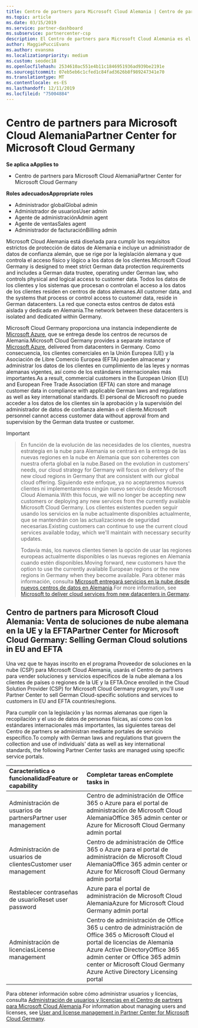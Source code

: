 ```yaml
---
title: Centro de partners para Microsoft Cloud Alemania | Centro de partners para Microsoft Cloud Alemania
ms.topic: article
ms.date: 03/15/2019
ms.service: partner-dashboard
ms.subservice: partnercenter-csp
description: El Centro de partners para Microsoft Cloud Alemania es el portal de empresa para los partners de Microsoft que deseen ofrecer soluciones en la nube de Microsoft a los clientes de países de la UE y la EFTA.
author: MaggiePucciEvans
ms.author: evansma
ms.localizationpriority: medium
ms.custom: seodec18
ms.openlocfilehash: 2534610ac551e4b11c1846951936ad939be2191e
ms.sourcegitcommit: 07eb5eb6c1cfed1c84fad3626b8f989247341e70
ms.translationtype: MT
ms.contentlocale: es-ES
ms.lasthandoff: 12/11/2019
ms.locfileid: "75004884"
---
```

# <a name="partner-center-for-microsoft-cloud-germany"></a><span data-ttu-id="4da24-103">Centro de partners para Microsoft Cloud Alemania</span><span class="sxs-lookup"><span data-stu-id="4da24-103">Partner Center for Microsoft Cloud Germany</span></span>

<span data-ttu-id="4da24-104">**Se aplica a**</span><span class="sxs-lookup"><span data-stu-id="4da24-104">**Applies to**</span></span>

-  <span data-ttu-id="4da24-105">Centro de partners para Microsoft Cloud Alemania</span><span class="sxs-lookup"><span data-stu-id="4da24-105">Partner Center for Microsoft Cloud Germany</span></span>

<span data-ttu-id="4da24-106">**Roles adecuados**</span><span class="sxs-lookup"><span data-stu-id="4da24-106">**Appropriate roles**</span></span>
-   <span data-ttu-id="4da24-107">Administrador global</span><span class="sxs-lookup"><span data-stu-id="4da24-107">Global admin</span></span>
-   <span data-ttu-id="4da24-108">Administrador de usuarios</span><span class="sxs-lookup"><span data-stu-id="4da24-108">User admin</span></span>
-   <span data-ttu-id="4da24-109">Agente de administración</span><span class="sxs-lookup"><span data-stu-id="4da24-109">Admin agent</span></span>
-   <span data-ttu-id="4da24-110">Agente de ventas</span><span class="sxs-lookup"><span data-stu-id="4da24-110">Sales agent</span></span>
-   <span data-ttu-id="4da24-111">Administrador de facturación</span><span class="sxs-lookup"><span data-stu-id="4da24-111">Billing admin</span></span>

<span data-ttu-id="4da24-112">Microsoft Cloud Alemania está diseñada para cumplir los requisitos estrictos de protección de datos de Alemania e incluye un administrador de datos de confianza alemán, que se rige por la legislación alemana y que controla el acceso físico y lógico a los datos de los clientes.</span><span class="sxs-lookup"><span data-stu-id="4da24-112">Microsoft Cloud Germany is designed to meet strict German data protection requirements and includes a German data trustee, operating under German law, who controls physical and logical access to customer data.</span></span> <span data-ttu-id="4da24-113">Todos los datos de los clientes y los sistemas que procesan o controlan el acceso a los datos de los clientes residen en centros de datos alemanes.</span><span class="sxs-lookup"><span data-stu-id="4da24-113">All customer data, and the systems that process or control access to customer data, reside in German datacenters.</span></span> <span data-ttu-id="4da24-114">La red que conecta estos centros de datos está aislada y dedicada en Alemania.</span><span class="sxs-lookup"><span data-stu-id="4da24-114">The network between these datacenters is isolated and dedicated within Germany.</span></span>

<span data-ttu-id="4da24-115">Microsoft Cloud Germany proporciona una instancia independiente de [Microsoft Azure](https://go.microsoft.com/fwlink/?linkid=847992), que se entrega desde los centros de recursos de Alemania.</span><span class="sxs-lookup"><span data-stu-id="4da24-115">Microsoft Cloud Germany provides a separate instance of [Microsoft Azure](https://go.microsoft.com/fwlink/?linkid=847992), delivered from datacenters in Germany.</span></span> <span data-ttu-id="4da24-116">Como consecuencia, los clientes comerciales en la Unión Europea (UE) y la Asociación de Libre Comercio Europea (EFTA) pueden almacenar y administrar los datos de los clientes en cumplimiento de las leyes y normas alemanas vigentes, así como de los estándares internacionales más importantes.</span><span class="sxs-lookup"><span data-stu-id="4da24-116">As a result, commercial customers in the European Union (EU) and European Free Trade Association (EFTA) can store and manage customer data in compliance with applicable German laws and regulations as well as key international standards.</span></span> <span data-ttu-id="4da24-117">El personal de Microsoft no puede acceder a los datos de los clientes sin la aprobación y la supervisión del administrador de datos de confianza alemán o el cliente.</span><span class="sxs-lookup"><span data-stu-id="4da24-117">Microsoft personnel cannot access customer data without approval from and supervision by the German data trustee or customer.</span></span>

> [!IMPORTANT]

> <span data-ttu-id="4da24-118">En función de la evolución de las necesidades de los clientes, nuestra estrategia en la nube para Alemania se centrará en la entrega de las nuevas regiones en la nube en Alemania que son coherentes con nuestra oferta global en la nube.</span><span class="sxs-lookup"><span data-stu-id="4da24-118">Based on the evolution in customers' needs, our cloud strategy for Germany will focus on delivery of the new cloud regions in Germany that are consistent with our global cloud offering.</span></span> <span data-ttu-id="4da24-119">Siguiendo este enfoque, ya no aceptaremos nuevos clientes ni implementaremos ningún nuevo servicio desde Microsoft Cloud Alemania.</span><span class="sxs-lookup"><span data-stu-id="4da24-119">With this focus, we will no longer be accepting new customers or deploying any new services from the currently available Microsoft Cloud Germany.</span></span> <span data-ttu-id="4da24-120">Los clientes existentes pueden seguir usando los servicios en la nube actualmente disponibles actualmente, que se mantendrán con las actualizaciones de seguridad necesarias.</span><span class="sxs-lookup"><span data-stu-id="4da24-120">Existing customers can continue to use the current cloud services available today, which we'll maintain with necessary security updates.</span></span> 
> 
> <span data-ttu-id="4da24-121">Todavía más, los nuevos clientes tienen la opción de usar las regiones europeas actualmente disponibles o las nuevas regiones en Alemania cuando estén disponibles.</span><span class="sxs-lookup"><span data-stu-id="4da24-121">Moving forward, new customers have the option to use the currently available European regions or the new regions in Germany when they become available.</span></span> <span data-ttu-id="4da24-122">Para obtener más información, consulta [Microsoft entregará servicios en la nube desde nuevos centros de datos en Alemania](https://news.microsoft.com/europe/2018/08/31/microsoft-to-deliver-cloud-services-from-new-datacentres-in-germany-in-2019-to-meet-evolving-customer-needs/).</span><span class="sxs-lookup"><span data-stu-id="4da24-122">For more information, see [Microsoft to deliver cloud services from new datacenters in Germany](https://news.microsoft.com/europe/2018/08/31/microsoft-to-deliver-cloud-services-from-new-datacentres-in-germany-in-2019-to-meet-evolving-customer-needs/).</span></span> 

## <a name="partner-center-for-microsoft-cloud-germany-selling-german-cloud-solutions-in-eu-and-efta"></a><span data-ttu-id="4da24-123">Centro de partners para Microsoft Cloud Alemania: Venta de soluciones de nube alemana en la UE y la EFTA</span><span class="sxs-lookup"><span data-stu-id="4da24-123">Partner Center for Microsoft Cloud Germany: Selling German Cloud solutions in EU and EFTA</span></span>

<span data-ttu-id="4da24-124">Una vez que te hayas inscrito en el programa Proveedor de soluciones en la nube (CSP) para Microsoft Cloud Alemania, usarás el Centro de partners para vender soluciones y servicios específicos de la nube alemana a los clientes de países o regiones de la UE y la EFTA.</span><span class="sxs-lookup"><span data-stu-id="4da24-124">Once enrolled in the Cloud Solution Provider (CSP) for Microsoft Cloud Germany program, you'll use Partner Center to sell German Cloud-specific solutions and services to customers in EU and EFTA countries/regions.</span></span> 

<span data-ttu-id="4da24-125">Para cumplir con la legislación y las normas alemanas que rigen la recopilación y el uso de datos de personas físicas, así como con los estándares internacionales más importantes, las siguientes tareas del Centro de partners se administran mediante portales de servicio específico.</span><span class="sxs-lookup"><span data-stu-id="4da24-125">To comply with German laws and regulations that govern the collection and use of individuals' data as well as key international standards, the following Partner Center tasks are managed using specific service portals.</span></span> 

<span data-ttu-id="4da24-126">Característica o funcionalidad</span><span class="sxs-lookup"><span data-stu-id="4da24-126">Feature or capability</span></span> | <span data-ttu-id="4da24-127">Completar tareas en</span><span class="sxs-lookup"><span data-stu-id="4da24-127">Complete tasks in</span></span>
:--- | :---
<span data-ttu-id="4da24-128">Administración de usuarios de partners</span><span class="sxs-lookup"><span data-stu-id="4da24-128">Partner user management</span></span> | <span data-ttu-id="4da24-129">Centro de administración de Office 365 o Azure para el portal de administración de Microsoft Cloud Alemania</span><span class="sxs-lookup"><span data-stu-id="4da24-129">Office 365 admin center or Azure for Microsoft Cloud Germany admin portal</span></span>
<span data-ttu-id="4da24-130">Administración de usuarios de clientes</span><span class="sxs-lookup"><span data-stu-id="4da24-130">Customer user management</span></span> | <span data-ttu-id="4da24-131">Centro de administración de Office 365 o Azure para el portal de administración de Microsoft Cloud Alemania</span><span class="sxs-lookup"><span data-stu-id="4da24-131">Office 365 admin center or Azure for Microsoft Cloud Germany admin portal</span></span>
<span data-ttu-id="4da24-132">Restablecer contraseñas de usuario</span><span class="sxs-lookup"><span data-stu-id="4da24-132">Reset user password</span></span> | <span data-ttu-id="4da24-133">Azure para el portal de administración de Microsoft Cloud Alemania</span><span class="sxs-lookup"><span data-stu-id="4da24-133">Azure for Microsoft Cloud Germany admin portal</span></span>
<span data-ttu-id="4da24-134">Administración de licencias</span><span class="sxs-lookup"><span data-stu-id="4da24-134">License management</span></span> | <span data-ttu-id="4da24-135">Centro de administración de Office 365 u centro de administración de Office 365 o Microsoft Cloud el portal de licencias de Alemania Azure Active Directory</span><span class="sxs-lookup"><span data-stu-id="4da24-135">Office 365 admin center or Office 365 admin center or Microsoft Cloud Germany Azure Active Directory Licensing portal</span></span>


<span data-ttu-id="4da24-136">Para obtener información sobre cómo administrar usuarios y licencias, consulta [Administración de usuarios y licencias en el Centro de partners para Microsoft Cloud Alemania](user-management-in-partner-center-for-microsoft-cloud-germany.md).</span><span class="sxs-lookup"><span data-stu-id="4da24-136">For information about managing users and licenses, see [User and license management in Partner Center for Microsoft Cloud Germany](user-management-in-partner-center-for-microsoft-cloud-germany.md).</span></span>


